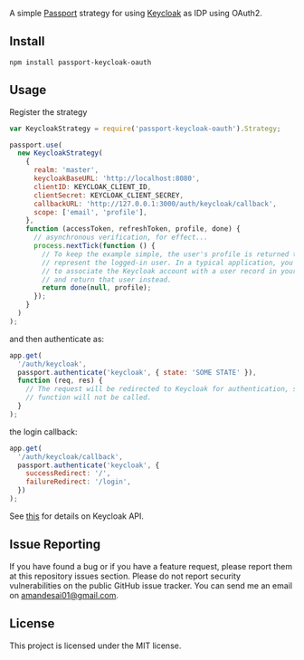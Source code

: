 A simple [Passport](http://passportjs.org/) strategy for using [Keycloak](https://www.keycloak.org/) as IDP using OAuth2.

## Install

```
npm install passport-keycloak-oauth
```

## Usage

Register the strategy

```javascript
var KeycloakStrategy = require('passport-keycloak-oauth').Strategy;

passport.use(
  new KeycloakStrategy(
    {
      realm: 'master',
      keycloakBaseURL: 'http://localhost:8080',
      clientID: KEYCLOAK_CLIENT_ID,
      clientSecret: KEYCLOAK_CLIENT_SECREY,
      callbackURL: 'http://127.0.0.1:3000/auth/keycloak/callback',
      scope: ['email', 'profile'],
    },
    function (accessToken, refreshToken, profile, done) {
      // asynchronous verification, for effect...
      process.nextTick(function () {
        // To keep the example simple, the user's profile is returned to
        // represent the logged-in user. In a typical application, you would want
        // to associate the Keycloak account with a user record in your database,
        // and return that user instead.
        return done(null, profile);
      });
    }
  )
);
```

and then authenticate as:

```javascript
app.get(
  '/auth/keycloak',
  passport.authenticate('keycloak', { state: 'SOME STATE' }),
  function (req, res) {
    // The request will be redirected to Keycloak for authentication, so this
    // function will not be called.
  }
);
```

the login callback:

```javascript
app.get(
  '/auth/keycloak/callback',
  passport.authenticate('keycloak', {
    successRedirect: '/',
    failureRedirect: '/login',
  })
);
```

See [this](https://www.keycloak.org/docs/23.0.5/securing_apps/#_oidc) for details on Keycloak API.

## Issue Reporting

If you have found a bug or if you have a feature request, please report them at this repository issues section. Please do not report security vulnerabilities on the public GitHub issue tracker. You can send me an email on amandesai01@gmail.com.


## License

This project is licensed under the MIT license.
